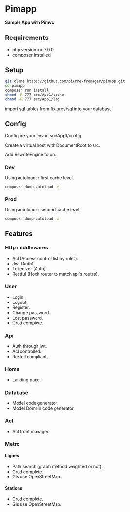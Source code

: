 # Pimapp

**Sample App with Pimvc**

## Requirements

* php version >= 7.0.0
* composer installed

## Setup

```bash
git clone https://github.com/pierre-fromager/pimapp.git
cd pimapp
composer run install
chmod -R 777 src/App1/cache
chmod -R 777 src/App1/log
```

import sql tables from fixtures/sql into your database.

## Config

Configure your env in src/App1/config

Create a virtual host with DocumentRoot to src.

Add  RewriteEngine to on.

### Dev

Using autoloader first cache level.

```bash
composer dump-autoload -o
```

### Prod

Using autoloader second cache level.

```bash
composer dump-autoload -a
```

## Features

### Http middlewares

* Acl (Access control list by roles).
* Jwt (Auth).
* Tokenizer (Auth).
* Restful (Hook router to match api's routes).

### User

* Login.
* Logout.
* Register.
* Change password.
* Lost password.
* Crud complete.

### Api

* Auth through jwt.
* Acl controlled.
* Restull compliant.

### Home

* Landing page.

### Database

* Model code generator.
* Model Domain code generator.

### Acl

* Acl front manager.

### Metro

#### Lignes

* Path search (graph method weighted or not).
* Crud complete.
* Gis use OpenStreetMap.

#### Stations

* Crud complete.
* Gis use OpenStreetMap.